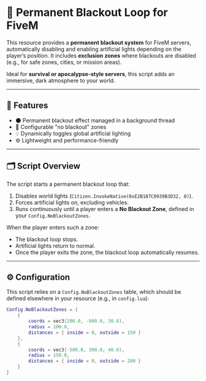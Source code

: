 # 🔌 Permanent Blackout Loop for FiveM

This resource provides a **permanent blackout system** for FiveM servers, automatically disabling and enabling artificial lights depending on the player’s position. It includes **exclusion zones** where blackouts are disabled (e.g., for safe zones, cities, or mission areas).

Ideal for **survival or apocalypse-style servers**, this script adds an immersive, dark atmosphere to your world.

---

## 🧩 Features

- 🌑 Permanent blackout effect managed in a background thread  
- 🚫 Configurable "no blackout" zones  
- 💡 Dynamically toggles global artificial lighting  
- ⚙️ Lightweight and performance-friendly  

---

## 🗂️ Script Overview

The script starts a permanent blackout loop that:
1. Disables world lights (`Citizen.InvokeNative(0xE2B187C0939B3D32, 0)`).
2. Forces artificial lights on, excluding vehicles.
3. Runs continuously until a player enters a **No Blackout Zone**, defined in your `Config.NoBlackoutZones`.

When the player enters such a zone:
- The blackout loop stops.
- Artificial lights return to normal.
- Once the player exits the zone, the blackout loop automatically resumes.

---

## ⚙️ Configuration

This script relies on a `Config.NoBlackoutZones` table, which should be defined elsewhere in your resource (e.g., in `config.lua`):

```lua
Config.NoBlackoutZones = {
    {
        coords = vec3(200.0, -900.0, 30.0),
        radius = 100.0,
        distances = { inside = 0, outside = 150 }
    },
    {
        coords = vec3(-500.0, 300.0, 40.0),
        radius = 150.0,
        distances = { inside = 0, outside = 200 }
    }
}
